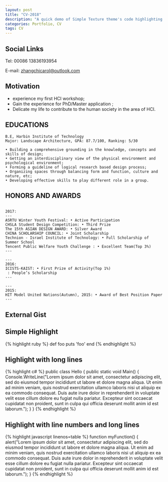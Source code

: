 ```yaml
---
layout: post
title: "CV-2018"
description: "A quick demo of Simple Texture theme's code highlighting features"
categories: Portfolio, CV
tags: CV
---
```



## Social Links

Tel: 00086 13836193954

E-mail: zhangchicarol@outlook.com



## Motivation

* experience my first HCI workshop; 
* Gain the experience for PhD/Master application ;
* Delicate my life to contribute to the human society in the area of HCI.



## EDUCATIONS
    
~~~~~~~~~~~~
B.E, Harbin Institute of Technology
Major: Landscape Architecture, GPA: 87.7/100, Ranking: 5/30   
   
• Building a comprehensive grounding in the knowledge, concepts and skills of design;
• Getting an interdisciplinary view of the physical environment and psychological environment;
• Forming a guideline of logical research based design process; 
• Organizing spaces through balancing form and function, culture and nature, etc;
• Developing effective skills to play different role in a group.
~~~~~~~~~~~~~~~~~~

## HONORS AND AWARDS

~~~~~~~~~~~~~~~~~~~~~~~~~~~ 

2017: 
---
ASRTU Winter Youth Festival: • Active Participation
CHSLA Student Design Competition: • Third Prize
The 15th ASIAN DESIGN AWARD: • Silver Award
CHINA SCHOLARSHIP COUNCIL: • Joint Scholarship
Technion - Israel Institute of Technology: • Full Scholarship of Summer School
Tencent Public Welfare Youth Challenge : • Excellent Team(Top 3%)
---

---
2016: 
ICISTS-KAIST: • First Prize of Activity(Top 1%)
 : People’s Scholarship
---

---
2015: 
HIT Model United Nations(Autumn), 2015: • Award of Best Position Paper
---

~~~~~~~~~~~~~~~~~~~~~~~~~~~


## External Gist

<script src="https://gist.github.com/yizeng/9b871ad619e6dcdcc0545cac3101f361.js"></script>

## Simple Highlight

{% highlight ruby %}
def foo
  puts 'foo'
end
{% endhighlight %}

## Highlight with long lines

{% highlight c# %}
public class Hello {
    public static void Main() {
        Console.WriteLine("Lorem ipsum dolor sit amet, consectetur adipiscing elit, sed do eiusmod tempor incididunt ut labore et dolore magna aliqua. Ut enim ad minim veniam, quis nostrud exercitation ullamco laboris nisi ut aliquip ex ea commodo consequat. Duis aute irure dolor in reprehenderit in voluptate velit esse cillum dolore eu fugiat nulla pariatur. Excepteur sint occaecat cupidatat non proident, sunt in culpa qui officia deserunt mollit anim id est laborum.");
    }
}
{% endhighlight %}

## Highlight with line numbers and long lines

{% highlight javascript linenos=table %}
function myFunction() {
    alert("Lorem ipsum dolor sit amet, consectetur adipiscing elit, sed do eiusmod tempor incididunt ut labore et dolore magna aliqua. Ut enim ad minim veniam, quis nostrud exercitation ullamco laboris nisi ut aliquip ex ea commodo consequat. Duis aute irure dolor in reprehenderit in voluptate velit esse cillum dolore eu fugiat nulla pariatur. Excepteur sint occaecat cupidatat non proident, sunt in culpa qui officia deserunt mollit anim id est laborum.");
}
{% endhighlight %}

[^1]: This is a footnote.

[kramdown]: https://kramdown.gettalong.org/
[Simple Texture]: https://github.com/yizeng/jekyll-theme-simple-texture
